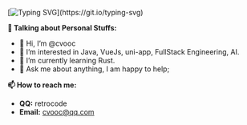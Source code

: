 [![Typing SVG](https://readme-typing-svg.demolab.com?font=Fira+Code&weight=700&size=40&pause=1000&color=39C5BB&background=FFFFFF00&center=true&vCenter=true&width=500&lines=Hello+World!)](https://git.io/typing-svg)

**🍓 Talking about Personal Stuffs:**

- 👋 Hi, I’m @cvooc
- 👀 I’m interested in Java, VueJs, uni-app, FullStack Engineering, AI.
- 🌱 I’m currently learning Rust.
- 💬 Ask me about anything, I am happy to help;

**📫 How to reach me:**
  - **QQ:** retrocode
  - **Email:** cvooc@qq.com
